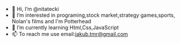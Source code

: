 - 👋 Hi, I’m @nitatecki
- 👀 I’m interested in programing,stock market,strategy games,sports, Nolan's films and I'm Potterhead
- 🌱 I’m currently learning Html,Css,JavaScript
- 📫 To reach me use email:jakub.tmr@gmail.com

<!---
nitatecki/nitatecki is a ✨ special ✨ repository because its `README.md` (this file) appears on your GitHub profile.
You can click the Preview link to take a look at your changes.
--->
